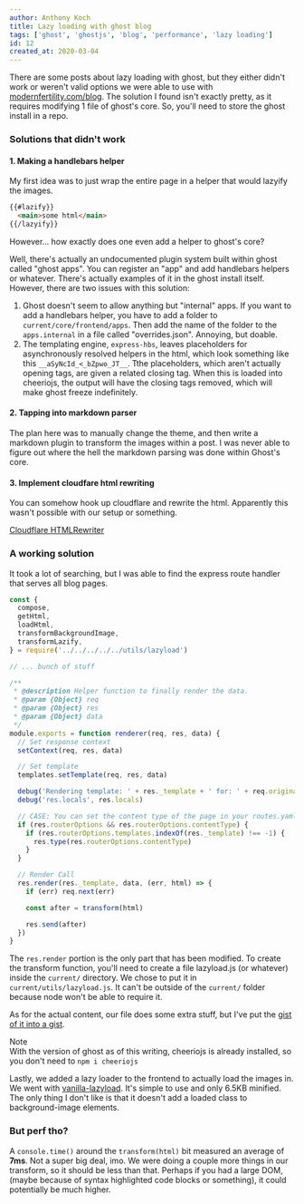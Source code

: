 ```yaml
---
author: Anthony Koch
title: Lazy loading with ghost blog
tags: ['ghost', 'ghostjs', 'blog', 'performance', 'lazy loading']
id: 12
created_at: 2020-03-04
---
```


There are some posts about lazy loading with ghost, but they either didn't work or weren't valid options we were able to use with [modernfertility.com/blog](https://modernfertility.com/blog/). The solution I found isn't exactly pretty, as it requires modifying 1 file of ghost's core. So, you'll need to store the ghost install in a repo.

<!-- endexcerpt -->

### Solutions that didn't work

#### 1. Making a handlebars helper

My first idea was to just wrap the entire page in a helper that would lazyify the images.

```html
{{#lazify}}
  <main>some html</main>
{{/lazyify}}
```

However... how exactly does one even add a helper to ghost's core?

Well, there's actually an undocumented plugin system built within ghost called "ghost apps". You can register an "app" and add handlebars helpers or whatever. There's actually examples of it in the ghost install itself. However, there are two issues with this solution:

1. Ghost doesn't seem to allow anything but "internal" apps. If you want to add a handlebars helper, you have to add a folder to `current/core/frontend/apps`. Then add the name of the folder to the `apps.internal` in a file called "overrides.json". Annoying, but doable.
2. The templating engine, `express-hbs`, leaves placeholders for asynchronously resolved helpers in the html, which look something like this `__aSyNcId_<_bZpwo_JT__`. Tthe placeholders, which aren't actually opening tags, are given a related closing tag. When this is loaded into cheeriojs, the output will have the closing tags removed, which will make ghost freeze indefinitely.


#### 2. Tapping into markdown parser

The plan here was to manually change the theme, and then write a markdown plugin to transform the images within a post. I was never able to figure out where the hell the markdown parsing was done within Ghost's core.


#### 3. Implement cloudfare html rewriting

You can somehow hook up cloudflare and rewrite the html. Apparently this wasn't possible with our setup or something.

[Cloudflare HTMLRewriter](https://developers.cloudflare.com/workers/reference/apis/html-rewriter/)


### A working solution

It took a lot of searching, but I was able to find the express route handler that serves all blog pages.

```js
const {
  compose,
  getHtml,
  loadHtml,
  transformBackgroundImage,
  transformLazify,
} = require('../../../../../utils/lazyload')

// ... bunch of stuff

/**
 * @description Helper function to finally render the data.
 * @param {Object} req
 * @param {Object} res
 * @param {Object} data
 */
module.exports = function renderer(req, res, data) {
  // Set response context
  setContext(req, res, data)

  // Set template
  templates.setTemplate(req, res, data)

  debug('Rendering template: ' + res._template + ' for: ' + req.originalUrl)
  debug('res.locals', res.locals)

  // CASE: You can set the content type of the page in your routes.yaml file
  if (res.routerOptions && res.routerOptions.contentType) {
    if (res.routerOptions.templates.indexOf(res._template) !== -1) {
      res.type(res.routerOptions.contentType)
    }
  }

  // Render Call
  res.render(res._template, data, (err, html) => {
    if (err) req.next(err)

    const after = transform(html)

    res.send(after)
  })
}
```

The `res.render` portion is the only part that has been modified. To create the transform function, you'll need to create a file lazyload.js (or whatever) inside the `current/` directory. We chose to put it in `current/utils/lazyload.js`. It can't be outside of the `current/` folder because node won't be able to require it.

As for the actual content, our file does some extra stuff, but I've put the [gist of it into a gist](https://gist.github.com/anthonykoch/d7b84adcaa2be2412c14bb2b5de6cdb8).

<div>
  <div class="Aside">
    <div class="Aside-content">
      <div class="Aside-tag  [ Tag is-absolute ]">Note</div>
      With the version of ghost as of this writing, cheeriojs is already installed, so you don't need to <code>npm i cheeriojs</code>
    </div>
  </div>
</div>

Lastly, we added a lazy loader to the frontend to actually load the images in. We went with [vanilla-lazyload](https://www.npmjs.com/package/vanilla-lazyload). It's simple to use and only 6.5KB minified. The only thing I don't like is that it doesn't add a loaded class to background-image elements.

### But perf tho?

A `console.time()` around the `transform(html)` bit measured an average of **7ms**. Not a super big deal, imo. We were doing a couple more things in our transform, so it should be less than that. Perhaps if you had a large DOM, (maybe because of syntax highlighted code blocks or something), it could potentially be much higher.


